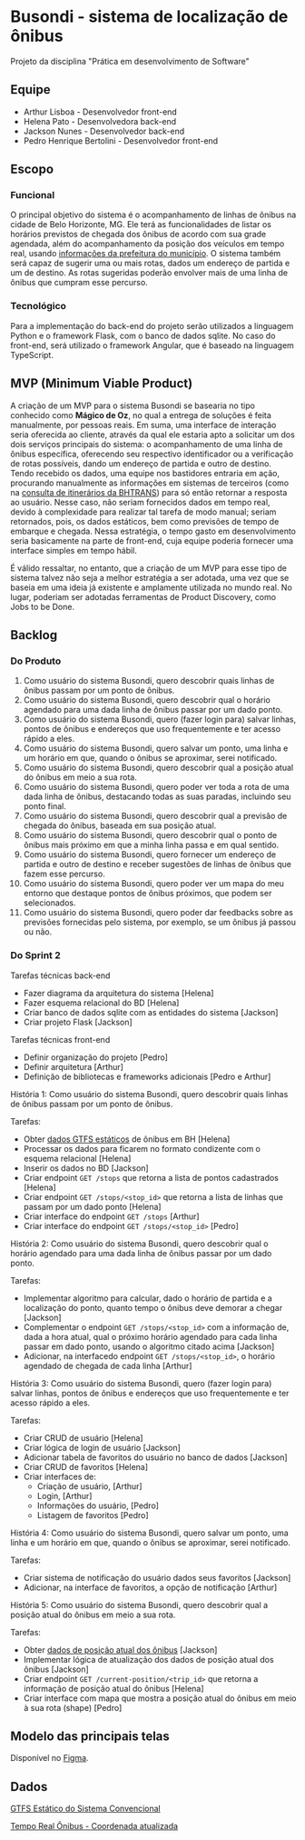 # Busondi - sistema de localização de ônibus
Projeto da disciplina "Prática em desenvolvimento de Software"

## Equipe
- Arthur Lisboa - Desenvolvedor front-end
- Helena Pato - Desenvolvedora back-end
- Jackson Nunes - Desenvolvedor back-end
- Pedro Henrique Bertolini - Desenvolvedor front-end

## Escopo

### Funcional

O principal objetivo do sistema é o acompanhamento de linhas de ônibus na cidade de Belo Horizonte, MG. Ele terá as funcionalidades de listar os horários previstos de chegada dos ônibus de acordo com sua grade agendada, além do acompanhamento da posição dos veículos em tempo real, usando [informações da  prefeitura do município](https://dados.pbh.gov.br/dataset/tempo_real_onibus_-_coordenada/resource/d7ce6e9b-343f-4e83-8b46-68fa90a12d59?inner_span=True). O sistema também será capaz de sugerir uma ou mais rotas, dados um endereço de partida e um de destino. As rotas sugeridas poderão envolver mais de uma linha de ônibus que cumpram esse percurso.

### Tecnológico
Para a implementação do back-end do projeto serão utilizados a linguagem Python e o framework Flask, com o banco de dados sqlite. No caso do front-end, será utilizado o framework Angular, que é baseado na linguagem TypeScript.

## MVP (Minimum Viable Product)

A criação de um MVP para o sistema Busondi se basearia no tipo conhecido como **Mágico de Oz**, no qual a entrega de soluções é feita manualmente, por pessoas reais. Em suma, uma interface de interação seria oferecida ao cliente, através da qual ele estaria apto a solicitar um dos dois serviços principais do sistema: o acompanhamento de uma linha de ônibus específica, oferecendo seu respectivo identificador ou a verificação de rotas possíveis, dando um endereço de partida e outro de destino. Tendo recebido os dados, uma equipe nos bastidores entraria em ação, procurando manualmente as informações em sistemas de terceiros (como na [consulta de itinerários da BHTRANS](https://prefeitura.pbh.gov.br/bhtrans/informacoes/transportes/onibus/consulta-itinerarios)) para só então retornar a resposta ao usuário. Nesse caso, não seriam fornecidos dados em tempo real, devido à complexidade para realizar tal tarefa de modo manual; seriam retornados, pois, os dados estáticos, bem como previsões de tempo de embarque e chegada. Nessa estratégia, o tempo gasto em desenvolvimento seria basicamente na parte de front-end, cuja equipe poderia fornecer uma interface simples em tempo hábil. 

É válido ressaltar, no entanto, que a criação de um MVP para esse tipo de sistema talvez não seja a melhor estratégia a ser adotada, uma vez que se baseia em uma ideia já existente e amplamente utilizada no mundo real. No lugar, poderiam ser adotadas ferramentas de Product Discovery, como Jobs to be Done.

## Backlog

### Do Produto

1. Como usuário do sistema Busondi, quero descobrir quais linhas de ônibus passam por um ponto de ônibus.
2. Como usuário do sistema Busondi, quero descobrir qual o horário agendado para uma dada linha de ônibus passar por um dado ponto.
3. Como usuário do sistema Busondi, quero (fazer login para) salvar linhas, pontos de ônibus e endereços que uso frequentemente e ter acesso rápido a eles.
4. Como usuário do sistema Busondi, quero salvar um ponto, uma linha e um horário em que, quando o ônibus se aproximar, serei notificado.
5. Como usuário do sistema Busondi, quero descobrir qual a posição atual do ônibus em meio a sua rota.
6. Como usuário do sistema Busondi, quero poder ver toda a rota de uma dada linha de ônibus, destacando todas as suas paradas, incluindo seu ponto final.
7. Como usuário do sistema Busondi, quero descobrir qual a previsão de chegada do ônibus, baseada em sua posição atual.
8. Como usuário do sistema Busondi, quero descobrir qual o ponto de ônibus mais próximo em que a minha linha passa e em qual sentido.
9. Como usuário do sistema Busondi, quero fornecer um endereço de partida e outro de destino e receber sugestões de linhas de ônibus que fazem esse percurso.
10. Como usuário do sistema Busondi, quero poder ver um mapa do meu entorno que destaque pontos de ônibus próximos, que podem ser selecionados.
11. Como usuário do sistema Busondi, quero poder dar feedbacks sobre as previsões fornecidas pelo sistema, por exemplo, se um ônibus já passou ou não.

### Do Sprint 2

Tarefas técnicas back-end
  - Fazer diagrama da arquitetura do sistema [Helena]
  - Fazer esquema relacional do BD [Helena]
  - Criar banco de dados sqlite com as entidades do sistema [Jackson]
  - Criar projeto Flask [Jackson]

Tarefas técnicas front-end
  - Definir organização do projeto [Pedro]
  - Definir arquitetura [Arthur]
  - Definição de bibliotecas e frameworks adicionais [Pedro e Arthur]

História 1: Como usuário do sistema Busondi, quero descobrir quais linhas de ônibus passam por um ponto de ônibus.

Tarefas:
  - Obter [dados GTFS estáticos](https://dados.pbh.gov.br/dataset/gtfs-estatico-do-sistema-convencional) de ônibus em BH [Helena]
  - Processar os dados para ficarem no formato condizente com o esquema relacional [Helena]
  - Inserir os dados no BD [Jackson]
  - Criar endpoint `GET /stops` que retorna a lista de pontos cadastrados [Helena]
  - Criar endpoint `GET /stops/<stop_id>` que retorna a lista de linhas que passam por um dado ponto [Helena]
  - Criar interface do endpoint `GET /stops` [Arthur]
  - Criar interface do endpoint `GET /stops/<stop_id>` [Pedro]

História 2: Como usuário do sistema Busondi, quero descobrir qual o horário agendado para uma dada linha de ônibus passar por um dado ponto.

Tarefas:
  - Implementar algoritmo para calcular, dado o horário de partida e a localização do ponto, quanto tempo o ônibus deve demorar a chegar [Jackson]
  - Complementar o endpoint `GET /stops/<stop_id>` com a informação de, dada a hora atual, qual o próximo horário agendado para cada linha passar em dado ponto, usando o algoritmo citado acima [Jackson]
  - Adicionar, na interfacedo endpoint `GET /stops/<stop_id>`, o horário agendado de chegada de cada linha [Arthur]

História 3: Como usuário do sistema Busondi, quero (fazer login para) salvar linhas, pontos de ônibus e endereços que uso frequentemente e ter acesso rápido a eles.

Tarefas:
  - Criar CRUD de usuário [Helena]
  - Criar lógica de login de usuário [Jackson]
  - Adicionar tabela de favoritos do usuário no banco de dados [Jackson]
  - Criar CRUD de favoritos [Helena]
  - Criar interfaces de:
    * Criação de usuário, [Arthur]
    * Login, [Arthur]
    * Informações do usuário, [Pedro]
    * Listagem de favoritos [Pedro]

História 4: Como usuário do sistema Busondi, quero salvar um ponto, uma linha e um horário em que, quando o ônibus se aproximar, serei notificado.

Tarefas:
  - Criar sistema de notificação do usuário dados seus favoritos [Jackson]
  - Adicionar, na interface de favoritos, a opção de notificação [Arthur]

História 5: Como usuário do sistema Busondi, quero descobrir qual a posição atual do ônibus em meio a sua rota.

Tarefas:
  - Obter [dados de posição atual dos ônibus](https://dados.pbh.gov.br/dataset/tempo_real_onibus_-_coordenada) [Jackson]
  - Implementar lógica de atualização dos dados de posição atual dos ônibus [Jackson]
  - Criar endpoint `GET /current-position/<trip_id>` que retorna a informação de posição atual do ônibus [Helena]
  - Criar interface com mapa que mostra a posição atual do ônibus em meio à sua rota (shape) [Pedro]

## Modelo das principais telas

Disponível no [Figma](https://www.figma.com/file/hSx4UFs5TYbPq3AHop0nI1/Clickons?node-id=243%3A471).

## Dados

[GTFS Estático do Sistema Convencional](https://dados.pbh.gov.br/dataset/gtfs-estatico-do-sistema-convencional)

[Tempo Real Ônibus - Coordenada atualizada](https://dados.pbh.gov.br/dataset/tempo_real_onibus_-_coordenada)

